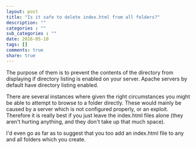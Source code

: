 ```yaml
---
layout: post
title: "Is it safe to delete index.html from all folders?"
description: ""
categories : ""
sub_categories : ""
date: 2016-05-10
tags: []
comments: true
share: true
---
```


The purpose of them is to prevent the contents of the directory from
displaying if directory listing is enabled on your server. Apache servers by
default have directory listing enabled.

  

There are several instances where given the right circumstances you might be
able to attempt to browse to a folder directly. These would mainly be caused
by a server which is not configured properly, or an exploit. Therefore it is
really best if you just leave the index.html files alone (they aren't hurting
anything, and they don't take up that much space).

  

I'd even go as far as to suggest that you too add an index.html file to any
and all folders which you create.

